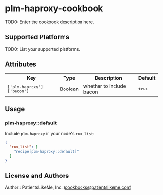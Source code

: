 # plm-haproxy-cookbook

TODO: Enter the cookbook description here.

## Supported Platforms

TODO: List your supported platforms.

## Attributes

<table>
  <tr>
    <th>Key</th>
    <th>Type</th>
    <th>Description</th>
    <th>Default</th>
  </tr>
  <tr>
    <td><tt>['plm-haproxy']['bacon']</tt></td>
    <td>Boolean</td>
    <td>whether to include bacon</td>
    <td><tt>true</tt></td>
  </tr>
</table>

## Usage

### plm-haproxy::default

Include `plm-haproxy` in your node's `run_list`:

```json
{
  "run_list": [
    "recipe[plm-haproxy::default]"
  ]
}
```

## License and Authors

Author:: PatientsLikeMe, Inc. (<cookbooks@patientslikeme.com>)
